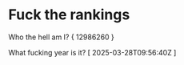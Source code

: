 # Fuck the rankings

Who the hell am I?
{ 12986260 }

What fucking year is it?
[ 2025-03-28T09:56:40Z ]
